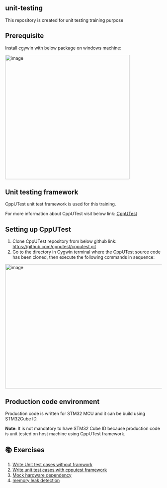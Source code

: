 ## unit-testing
This repository is created for unit testing training purpose

## Prerequisite
Install cgywin with below package on windows machine:


<img width="400" height="400" alt="image" src="https://github.com/user-attachments/assets/f6bec12c-27f0-4124-9377-7a967b3da259" />



## Unit testing framework
CppUTest unit test framework is used for this training.

For more information about CppUTest visit below link:
[CppUTest](https://cpputest.github.io/)

## Setting up CppUTest
1. Clone CppUTest repository from below github link: https://github.com/cpputest/cpputest.git
2. Go to the directory in Cygwin terminal where the CppUTest source code has been cloned, then execute the following commands in sequence:



<img width="600" height="400" alt="image" src="https://github.com/user-attachments/assets/2fbdea47-8fd8-40a2-b54f-2f6a3c659e68" />


## Production code environment
Production code is written for STM32 MCU and it can be build using STM32Cube ID. 

**Note**: It is not mandatory to have STM32 Cube ID because production code is unit tested on host machine using CppUTest framework.


## 📚 Exercises

1. [Write Unit test cases without framwork](exercise_1/README.md)  
2. [Write unit test cases with cpputest framework](exercise_2/README.md)  
3. [Mock hardware dependency](exercise_2/README.md)  
4. [memory leak detection](exercise_2/README.md)  





